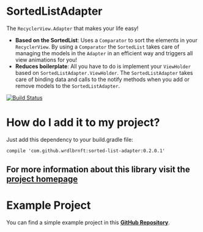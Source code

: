 # SortedListAdapter

The `RecyclerView.Adapter` that makes your life easy!

 - **Based on the SortedList**: Uses a `Comparator` to sort the elements in your `RecyclerView`. By using a `Comparator` the `SortedList` takes care of managing the models in the `Adapter` in an efficient way and triggers all view animations for you!
 - **Reduces boilerplate**: All you have to do is implement your `ViewHolder` based on `SortedListAdapter.ViewHolder`. The `SortedListAdapter` takes care of binding data and calls to the notify methods when you add or remove models to the `SortedListAdapter`.

[![Build Status](https://travis-ci.org/Wrdlbrnft/SortedListAdapter.svg?branch=master)](https://travis-ci.org/Wrdlbrnft/SortedListAdapter)

# How do I add it to my project?

Just add this dependency to your build.gradle file:

```
compile 'com.github.wrdlbrnft:sorted-list-adapter:0.2.0.1'
```

## For more information about this library visit the [**project homepage**](https://wrdlbrnft.github.io/SortedListAdapter/)

# Example Project

You can find a simple example project in this [**GitHub Repository**](https://github.com/Wrdlbrnft/Searchable-RecyclerView-Demo).
